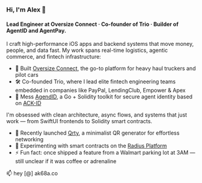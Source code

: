 ### Hi, I'm Alex 👋

#### Lead Engineer at Oversize Connect · Co-founder of Trio · Builder of AgentID and AgentPay.

I craft high-performance iOS apps and backend systems that move money, people, and data fast. My work spans real-time logistics, agentic commerce, and fintech infrastructure:

- 📱 Built [Oversize Connect](https://apps.apple.com/us/app/oversize-connect/id6741709246), the go-to platform for heavy haul truckers and pilot cars
- 🛠 Co-founded Trio, where I lead elite fintech engineering teams embedded in companies like PayPal, LendingClub, Empower & Apex
- 🔐 Mess [AgendID](https://github.com/ak68a/agentid-core), a Go + Solidity toolkit for secure agent identity based on [ACK-ID](https://github.com/agentcommercekit/ack)

I'm obsessed with clean architecture, async flows, and systems that just work — from SwiftUI frontends to Solidity smart contracts.

- 🚀 Recently launched [Qrty](https://apps.apple.com/us/app/qrty/id6744279795), a minimalist QR generator for effortless networking
- 🧪 Experimenting with smart contracts on the [Radius Platform](https://radiustech.xyz/)
- ⚡ Fun fact: once shipped a feature from a Walmart parking lot at 3AM — still unclear if it was coffee or adrenaline

📫 hey [@] ak68a.co
